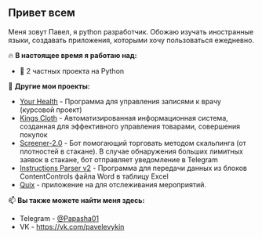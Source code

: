 ## Привет всем

Меня зовут Павел, я python разработчик. Обожаю изучать иностранные языки, создавать приложения, которыми хочу пользоваться ежедневно.

🔥 **В настоящее время я работаю над:**
 - 👀 2 частных проекта на Python

🧐 **Другие мои проекты:**
 - [Your Health](https://github.com/Papasha01/YHealthy) - Программа для управления записями к врачу (курсовой проект)
 - [Kings Cloth](https://github.com/Papasha01/KingsCloth) - Автоматизированная информационная система, созданная для эффективного управления товарами, совершения покупок
 - [Screener-2.0](https://github.com/Papasha01/Screener-2.0) - Бот помогающий торговать методом скальпинга (от плотностей в стакане). В случае обнаружения больших лимитных заявок в стакане, бот отправляет уведомление в Telegram
 - [Instructions Parser v2](https://github.com/Papasha01/Instructions-Parser) - Программа для передачи данных из блоков ContentControls файла Word в таблицу Excel 
 - [Quix](https://github.com/Papasha01/Quix/) - приложение на для отслеживания мероприятий.

📫 **Вы также можете найти меня здесь:**
 - Telegram - [@Papasha01](https://t.me/Papasha01)
 - VK - https://vk.com/pavelevykin
